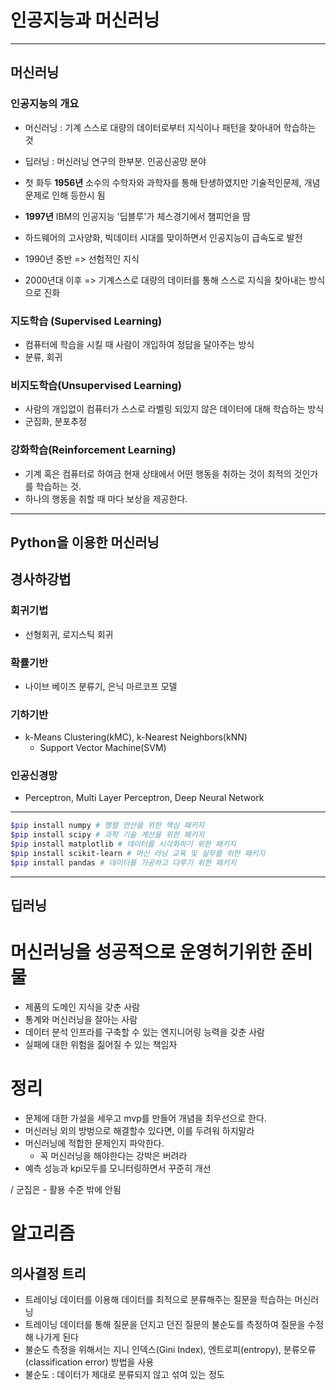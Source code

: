 # 인공지능과 머신러닝 

---
## 머신러닝

### 인공지능의 개요 
- 머신러닝 : 기계 스스로 대량의 데이터로부터 지식이나 패턴을 찾아내어 학습하는 것
- 딥러닝 : 머신러닝 연구의 한부분. 인공신공망 분야

- 첫 화두 **1956년** 소수의 수학자와 과학자를 통해 탄생하였지만 기술적인문제, 개념 문제로 인해 등한시 됨 
- **1997년** IBM의 인공지능 '딥블루'가 체스경기에서 챔피언을 땀 
- 하드웨어의 고사양화, 빅데이터 시대를 맞이하면서 인공지능이 급속도로 발전
- 1990년 중반 => 선험적인 지식 
- 2000년대 이후 => 기계스스로 대량의 데이터를 통해 스스로 지식을 찾아내는 방식으로 진화


### 지도학습 (Supervised Learning)
  - 컴퓨터에 학습을 시킬 때 사람이 개입하여 정답을 달아주는 방식
  - 분류, 회귀
### 비지도학습(Unsupervised Learning)
  - 사람의 개입없이 컴퓨터가 스스로 라벨링 되있지 않은 데이터에 대해 학습하는 방식
  - 군집화, 분포추정
### 강화학습(Reinforcement Learning)
  - 기계 혹은 컴퓨터로 하여금 현재 상태에서 어떤 행동을 취하는 것이 최적의 것인가를 학습하는 것. 
  - 하나의 행동을 취할 때 마다 보상을 제공한다.

---
## Python을 이용한 머신러닝

## 경사하강법
### 회귀기법 
  - 선형회귀, 로지스틱 회귀
### 확률기반 
  - 나이브 베이즈 분류기, 은닉 마르코프 모델
### 기하기반 
  - k-Means Clustering(kMC), k-Nearest Neighbors(kNN)
    - Support Vector Machine(SVM)
### 인공신경망 
  - Perceptron, Multi Layer Perceptron, Deep Neural Network	
---
```bash
$pip install numpy # 행렬 연산을 위한 핵심 패키지
$pip install scipy # 과학 기술 계산을 위한 패키지
$pip install matplotlib # 데이터를 시각화하기 위한 패키지
$pip install scikit-learn # 머신 러닝 교육 및 실무를 위한 패키지
$pip install pandas # 데이터를 가공하고 다루기 위한 패키지

```
---

## 딥러닝 

# 머신러닝을 성공적으로 운영허기위한 준비물 

- 제품의 도메인 지식을 갖춘 사람
- 통계와 머신러닝을 잘아는 사람
- 데이터 분석 인프라를 구축할 수 있는 엔지니어링 능력을 갖춘 사람
- 실패에 대한 위험을 짊어질 수 있는 책임자 



# 정리 
- 문제에 대한 가설을 세우고 mvp를 만들어 개념을 최우선으로 한다.
- 머신러닝 외의 방벙으로 해결할수 있다면, 이를 두려워 하지말라
- 머신러닝에 적합한 문제인지 파악한다. 
  - 꼭 머신러닝을 해야한다는 강박은 버려라 
- 예측 성능과 kpi모두를 모니터링하면서 꾸준히 개선 

/ 군집은 - 활용 수준 밖에 안됨 

# 알고리즘 

## 의사결정 트리 

- 트레이닝 데이터를 이용해 데이터를 최적으로 분류해주는 질문을 학습하는 머신러닝
- 트레이닝 데이터를 통해 질문을 던지고 던진 질문의 불순도를 측정하여 질문을 수정해 나가게 된다
- 불순도 측정을 위해서는 지니 인덱스(Gini Index), 엔트로피(entropy), 분류오류(classification error) 방법을 사용
- 불순도 : 데이터가 제대로 분류되지 않고 섞여 있는 정도